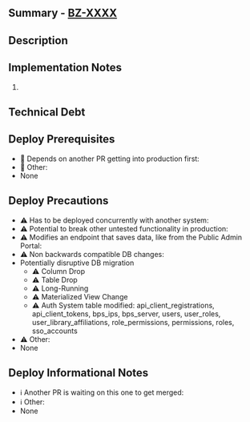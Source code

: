 ## Summary - [BZ-XXXX](https://thirdiron.atlassian.net/browse/BZ-XXXX)

<!--Required section. The high level goal of the desired outcome of this PR. This will be included in the auto-generated release notes for a prod deployment.-->



## Description

<!-- Optional: For going into further detail on the change. Screenshots, gifs, review guidance, etc-->



## Implementation Notes

<!-- Optional: Any file / API changes done to accomplish the larger goal laid out in the summary.-->

1. ​


## Technical Debt

<!-- Optional: Outline any technical debt along with tradeoffs considered and possible changes for future implementations -->

## Deploy Prerequisites

<!-- Things that must be completed before deployment can safely proceed. Delete any of the items below that do not apply to this PR. Feel free to go into further detail on any of the points you decide to keep.-->

- :stop_sign: Depends on another PR getting into production first:
- :stop_sign: Other:
- None

## Deploy Precautions

<!--Potential things to look out for during the deployment process. Delete any of the hazards below that do not apply to this PR. Feel free to go into further detail on any of the points you decide to keep.-->

- :warning: Has to be deployed concurrently with another system:
- :warning: Potential to break other untested functionality in production:
- :warning: Modifies an endpoint that saves data, like from the Public Admin Portal:
- :warning: Non backwards compatible DB changes:
- Potentially disruptive DB migration
  - :warning: Column Drop
  - :warning: Table Drop
  - :warning: Long-Running
  - :warning: Materialized View Change
  - :warning: Auth System table modified: api_client_registrations, api_client_tokens, bps_ips, bps_server, users, user_roles, user_library_affiliations, role_permissions, permissions, roles, sso_accounts
- :warning: Other:
- None

## Deploy Informational Notes

<!--Things that are not concerns that would hold up a deployment or shape how a deployment is executed, but may be useful to know about when preparing for a deployment or after a deployment is completed. Delete any of the notices below that do not apply to this PR. Feel free to go into further detail on any of the points you decide to keep.-->

- :information_source: Another PR is waiting on this one to get merged:
- :information_source: Other:
- None

